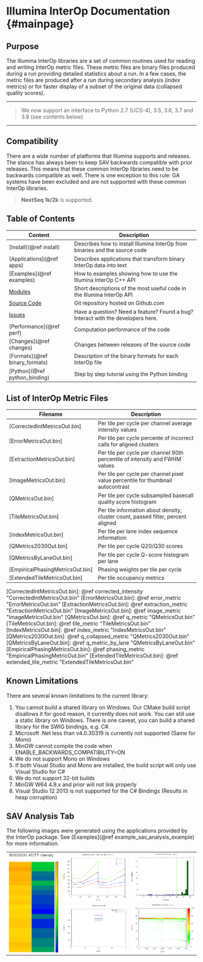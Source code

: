 Illumina InterOp Documentation                         {#mainpage}
==============================

Purpose
-------

The Illumina InterOp libraries are a set of common routines used for reading and writing InterOp metric files.  These
metric files are binary files produced during a run providing detailed statistics about a run.  In a few cases, the 
metric files are produced after a run during secondary analysis (index metrics) or for faster display of a subset of 
the original data (collapsed quality scores).

***
>  We now support an interface to Python 2.7 (UCS-4), 3.5, 3.6, 3.7 and 3.8 (see contents below)
***

Compatibility
-------------

There are a wide number of platforms that Illumina supports and releases.  The stance has always been to keep SAV 
backwards compatible with prior releases.  This means that these common InterOp libraries need to be backwards 
compatible as well.  There is one exception to this rule: GA systems have been excluded and are not supported with 
these common InterOp libraries.

> **NextSeq 1k/2k** is supported.

Table of Contents
-----------------

| Content                       | Description                                                                          |
| ----------------------------- | -------------------------------------------------------------------------------------|
| [Install](@ref install)       | Describes how to install Illumina InterOp from binaries and the source code          |
| [Applications](@ref apps)     | Describes applications that transform binary InterOp data into text                  |
| [Examples](@ref examples)     | How to examples showing how to use the Illumina InterOp C++ API                      |
| [Modules](modules.html)       | Short descriptions of the most useful code in the Illumina InterOp API               |
| [Source Code]                 | Git repository hosted on Github.com                                                  |
| [Issues]                      | Have a question? Need a feature? Found a bug? Interact with the developers here.     |
| [Performance](@ref perf)      | Computation performance of the code                                                  |
| [Changes](@ref changes)       | Changes between releases of the source code                                          |
| [Formats](@ref binary_formats)| Description of the binary formats for each InterOp file                              |
| [Python](@ref python_binding) | Step by step tutorial using the Python binding                                       |

[Source Code]: https://github.com/Illumina/interop
[Issues]: https://github.com/Illumina/interop/issues

List of InterOp Metric Files
----------------------------

| Filename                         | Description                                                                                                                                                   |
| -------------------------------- | --------------------------------------------------------------------------------- |
| [CorrectedIntMetricsOut.bin]     | Per tile per cycle per channel average intensity values                           |
| [ErrorMetricsOut.bin]            | Per tile per cycle percente of incorrect calls for aligned clusters               |
| [ExtractionMetricsOut.bin]       | Per tile per cycle per channel 90th percentile of intensity and FWHM values       |
| [ImageMetricsOut.bin]            | Per tile per cycle per channel pixel value percentile for thumbnail autocontrast  |
| [QMetricsOut.bin]                | Per tile per cycle subsampled basecall quality score histogram                    |
| [TileMetricsOut.bin]             | Per tile information about density, cluster count, passed filter, percent aligned |
| [IndexMetricsOut.bin]            | Per tile per lane index sequence information                                      |
| [QMetrics2030Out.bin]            | Per tile per cycle Q20/Q30 scores                                                 |
| [QMetricsByLaneOut.bin]          | Per tile per cycle Q-score histogram per lane                                     |
| [EmpiricalPhasingMetricsOut.bin] | Phasing weights per tile per cycle                                                |
| [ExtendedTileMetricsOut.bin]     | Per tile occupancy metrics                                                        |

[CorrectedIntMetricsOut.bin]: @ref corrected_intensity "CorrectedIntMetricsOut.bin"
[ErrorMetricsOut.bin]: @ref error_metric "ErrorMetricsOut.bin"
[ExtractionMetricsOut.bin]: @ref extraction_metric "ExtractionMetricsOut.bin"
[ImageMetricsOut.bin]: @ref image_metric "ImageMetricsOut.bin"
[QMetricsOut.bin]: @ref q_metric "QMetricsOut.bin"
[TileMetricsOut.bin]: @ref tile_metric "TileMetricsOut.bin"
[IndexMetricsOut.bin]: @ref index_metric "IndexMetricsOut.bin"
[QMetrics2030Out.bin]: @ref q_collapsed_metric "QMetrics2030Out.bin"
[QMetricsByLaneOut.bin]: @ref q_metric_by_lane "QMetricsByLaneOut.bin"
[EmpiricalPhasingMetricsOut.bin]: @ref phasing_metric "EmpiricalPhasingMetricOut.bin"
[ExtendedTileMetricsOut.bin]: @ref extended_tile_metric "ExtendedTileMetricsOut.bin"


Known Limitations
-----------------

There are several known limitations to the current library:

  1. You cannot build a shared library on Windows. Our CMake build script disallows it for good reason, it currently
     does not work. You can still use a static library on Windows. There is one caveat, you can build a shared
     library for the SWIG bindings, e.g. C#.
  2. Microsoft .Net less than v4.0.30319 is currently not supported (Same for Mono)
  3. MinGW cannot compile the code when ENABLE_BACKWARDS_COMPATIBILITY=ON
  4. We do not support Mono on Windows
  5. If both Visual Studio and Mono are installed, the build script will only use Visual Studio for C#
  6. We do not support 32-bit builds
  7. MinGW W64 4.9.x and prior will not link properly
  8. Visual Studio 12 2013 is not supported for the C# Bindings (Results in heap corruption)

SAV Analysis Tab
----------------

The following images were generated using the applications provided by
the InterOp package. See [Examples](@ref example_sav_analysis_example)
for more information.

<table class="tg">
  <tr>
    <th class="tg-yw4l" rowspan="2"><img src="MiSeqDemo_flowcell-Intensity.png" alt="MiSeqDemo_flowcell-Intensity.png" width=250 /></th>
    <th class="tg-yw4l"><img src="MiSeqDemo_Intensity-by-cycle_Intensity.png" alt="MiSeqDemo_Intensity-by-cycle_Intensity.png" width=320/></th>
    <th class="tg-yw4l"><img src="MiSeqDemo_q-histogram.png" alt="MiSeqDemo_q-histogram.png" width=320 /></th>
  </tr>
  <tr>
    <td class="tg-yw4l"><img src="MiSeqDemo_ClusterCount-by-lane.png" alt="MiSeqDemo_ClusterCount-by-lane.png" width=320/></td>
    <td class="tg-yw4l"><img src="MiSeqDemo_q-heat-map.png" alt="MiSeqDemo_q-heat-map.png" width=320 /></td>
  </tr>
</table>
